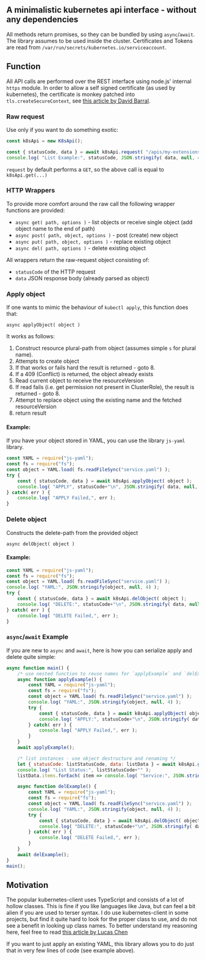 ## A minimalistic kubernetes api interface - without any dependencies

All methods return promises, so they can be bundled by using `async`/`await`.
The library assumes to be used inside the cluster.
Certificates and Tokens are read from `/var/run/secrets/kubernetes.io/serviceaccount`.

## Function
All API calls are performed over the REST interface using node.js' internal `https` module.
In order to allow a self signed certificate (as used by kubernetes), the certificate is monkey patched into `tls.createSecureContext`, see [this article by David Barral](https://medium.com/trabe/monkey-patching-tls-in-node-js-to-support-self-signed-certificates-with-custom-root-cas-25c7396dfd2a).

### Raw request
Use only if you want to do something exotic: 

```javascript
const k8sApi = new K8sApi();

const { statusCode, data } = await k8sApi.request( "/apis/my-extensions.example.com/v1/namespaces/my-namespace/extension-name?pretty=true" );
console.log( "List Example:", statusCode, JSON.stringify( data, null, 4 ) );
```

`request` by default performs a `GET`, so the above call is equal to `k8sApi.get(...)`

### HTTP Wrappers
To provide more comfort around the raw call the following wrapper functions are provided: 
- `async get( path, options )` - list objects or receive single object (add object name to the end of path)
- `async post( path, object, options )` - post (create) new object
- `async put( path, object, options )` - replace existing object
- `async del( path, options )` - delete existing object

All wrappers return the raw-request object consisting of:
- `statusCode` of the HTTP request
- `data` JSON response body (already parsed as object)

### Apply object
If one wants to mimic the behaviour of `kubectl apply`, this function does that:

`async applyObject( object )`

It works as follows:
1. Construct resource plural-path from object (assumes simple `s` for plural name).
2. Attempts to create object
3. If that works or fails hard the result is returned - goto 8.
4. If a 409 (Conflict) is returned, the object already exists
5. Read current object to receive the resourceVersion
6. If read fails (i.e. get permission not present in ClusterRole), the result is returned - goto 8.
7. Attempt to replace object using the existing name and the fetched resourceVersion
8. return result

#### Example:
If you have your object stored in YAML, you can use the library `js-yaml` library.

```javascript
const YAML = require("js-yaml");
const fs = require("fs");
const object = YAML.load( fs.readFileSync("service.yaml") );
try {
    const { statusCode, data } = await k8sApi.applyObject( object );
    console.log( "APPLY", statusCode+"\n", JSON.stringify( data, null, 4 ) );
} catch( err ) {
    console.log( "APPLY Failed,", err );
}
```

### Delete object
Constructs the delete-path from the provided object

`async delObject( object )`

#### Example:
```javascript
const YAML = require("js-yaml");
const fs = require("fs");
const object = YAML.load( fs.readFileSync("service.yaml") );
console.log( "YAML:", JSON.stringify(object, null, 4) );
try {
    const { statusCode, data } = await k8sApi.delObject( object );
    console.log( "DELETE:", statusCode+"\n", JSON.stringify( data, null, 4 ) );
} catch( err ) {
    console.log( "DELETE Failed,", err );
}
```

### `async`/`await` Example
If you are new to `async` and `await`, here is how you can serialize apply and delete quite simple:

```javascript
async function main() {
    /* use nested function to reuse names for `applyExample` and `delExample` */
    async function applyExample() {
        const YAML = require("js-yaml");
        const fs = require("fs");
        const object = YAML.load( fs.readFileSync("service.yaml") );
        console.log( "YAML:", JSON.stringify(object, null, 4) );
        try {
            const { statusCode, data } = await k8sApi.applyObject( object );
            console.log( "APPLY:", statusCode+"\n", JSON.stringify( data, null, 4 ) );
        } catch( err ) {
            console.log( "APPLY Failed,", err );
        }
    }
    await applyExample();

    /* list instances - use object destructure and renaming */
    let { statusCode: listStatusCode, data: listData } = await k8sApi.get("/api/v1/namespaces/my-namespace/services");
    console.log( "List Status:", listStatusCode+"" );
    listData.items.forEach( item => console.log( "Service:", JSON.stringify( item, null, 4 ) ) );

    async function delExample() {
        const YAML = require("js-yaml");
        const fs = require("fs");
        const object = YAML.load( fs.readFileSync("service.yaml") );
        console.log( "YAML:", JSON.stringify(object, null, 4) );
        try {
            const { statusCode, data } = await k8sApi.delObject( object );
            console.log( "DELETE:", statusCode+"\n", JSON.stringify( data, null, 4 ) );
        } catch( err ) {
            console.log( "DELETE Failed,", err );
        }
    }
    await delExample();
}
main();
```

## Motivation
The popular kubernetes-client uses TypeScript and consists of a lot of hollow classes.
This is fine if you like languages like Java, but can feel a bit alien if you are used to terser syntax.
I do use kubernetes-client in some projects, but find it quite hard to look for the proper class to use, and do not see a benefit in looking up class names.
To better understand my reasoning here, feel free to read [this article by Lucas Chen](https://dev.to/bettercodingacademy/typescript-is-a-waste-of-time-change-my-mind-pi8)

If you want to just apply an existing YAML, this library allows you to do just that in very few lines of code (see example above).
